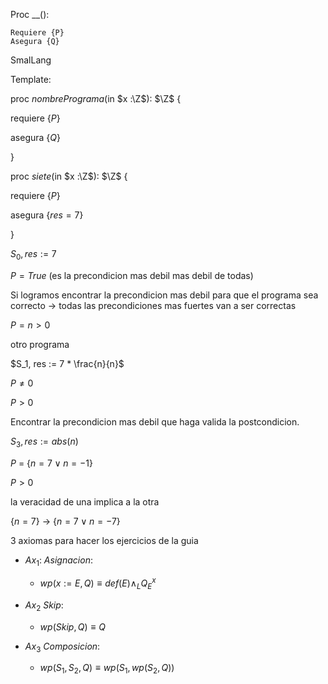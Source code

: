 Proc \_\_():

    Requiere {P}
    Asegura {Q}

SmalLang

Template:

proc $nombrePrograma$(in $x :\Z$): $\Z$ {

requiere {$P$}

asegura {$Q$}

}

proc $siete$(in $x :\Z$): $\Z$ {

requiere {$P$}

asegura {$res = 7$}

}

$S_0, res := 7$

$P = True$ (es la precondicion mas debil mas debil de todas)

Si logramos encontrar la precondicion mas debil para que el programa sea correcto $\rightarrow$ todas las precondiciones mas fuertes van a ser correctas

$P = n > 0$

otro programa

$S_1, res := 7 * \frac{n}{n}$

$P \neq 0$

$P > 0$

Encontrar la precondicion mas debil que haga valida la postcondicion.

$S_3, res := abs(n)$

$P$ = {$n = 7 \vee n = -1$}

$P > 0$

la veracidad de una implica a la otra

{$n = 7$} $\rightarrow$ {$n=7 \vee n=-7$}

3 axiomas para hacer los ejercicios de la guia

- $Ax_1$: $Asignacion$:

  - $wp(x:= E, Q) \equiv def(E)\wedge_L Q_E^x$

- $Ax_2$ $Skip$:

  - $wp(Skip, Q) \equiv Q$

- $Ax_3$ $Composicion$:
  - $wp(S_1, S_2, Q) \equiv wp(S_1, wp(S_2, Q))$
